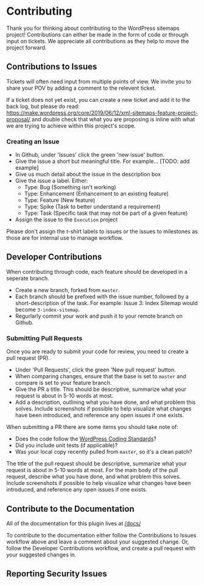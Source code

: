 # Contributing

Thank you for thinking about contributing to the WordPress sitemaps project! Contributions can either be made in the form of code or through input on tickets.
We appreciate all contributions as they help to move the project forward.


## Contributions to Issues

Tickets will often need input from multiple points of view. We invite you to share your POV by adding a comment to the relevent ticket.

If a ticket does not yet exist, you can create a new ticket and add it to the back log, but please do read: https://make.wordpress.org/core/2019/06/12/xml-sitemaps-feature-project-proposal/ and double check that what you are proposing is inline with what we are trying to achieve within this project's scope.


### Creating an Issue

- In Github, under 'Issues' click the green 'new issue' button.
- Give the issue a short but meaningful title. For example... [TODO: add example]
- Give us much detail about the issue in the description box
- Give the issue a label. Either:
	- Type: Bug (Something isn't working)
	- Type: Enhancement (Enhancement to an existing feature)
	- Type: Feature (New feature)
	- Type: Spike (Task to better understand a requirement)
	- Type: Task (Specific task that may not be part of a given feature)
- Assign the issue to the `Execution` project

Please don't assign the t-shirt labels to issues or the issues to milestones as those are for internal use to manage workflow.


## Developer Contributions

When contributing through code, each feature should be developed in a seperate branch.

- Create a new branch, forked from `master`.
- Each branch should be prefixed with the issue number, followed by a short-description of the task. For example: Issue 3: Index Sitemap would become `3-index-sitemap`.
- Regurlarly commit your work and push it to your remote branch on Github.


### Submitting Pull Requests ###

Once you are ready to submit your code for review, you need to create a pull request (PR).

- Under 'Pull Requests', click the green 'New pull request' button.
- When comparing changes, ensure that the base is set to `master` and compare is set to your feature branch.
- Give the PR a title. This should be descriptive, summarize what your request is about in 5-10 words at most.
- Add a description, outlining what you have done, and what problem this solves. Include screenshots if possible to help visualize what changes have been introduced, and reference any open
issues if one exists.

When submitting a PR there are some items you should take note of:
- Does the code follow the [WordPress Coding Standards](https://make.wordpress.org/core/handbook/best-practices/coding-standards/)?
- Did you include unit tests (if applicable)?
- Was your local copy recently pulled from `master`, so it's a clean patch?


The title of the pull request should be descriptive, summarize what your request is about in 5-10 words at most.
For the main body of the pull request, describe what you have done, and what problem this solves.
Include screenshots if possible to help visualize what changes have been introduced, and reference any open
issues if one exists.

## Contribute to the Documentation

All of the documentation for this plugin lives at [/docs/](/docs/contributing/CONTRIBUTIONS.md)

To contribute to the documentation either follow the Contributions to Issues workflow above and leave a comment about your suggested change. Or, follow the Developer Contributions workflow, and create a pull request with your suggested changes in.

## Reporting Security Issues
